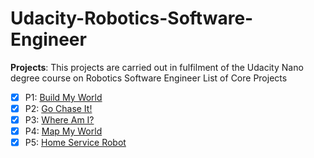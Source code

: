 # Udacity-Robotics-Software-Engineer
**Projects**: 
This projects are carried out in fulfilment of the Udacity Nano degree course on Robotics Software Engineer
List of Core Projects
 - [x] P1: [Build My World](P1)   
 - [x] P2: [Go Chase It!](P2)
 - [x] P3: [Where Am I?](P3)
 - [x] P4: [Map My World](P4)
 - [x] P5: [Home Service Robot](P5)
